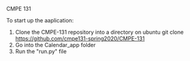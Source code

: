 CMPE 131


To start up the aaplication:
1) Clone the CMPE-131 repository into a directory on ubuntu
    git clone https://github.com/cmpe131-spring2020/CMPE-131
2) Go into the Calendar_app folder
3) Run the "run.py" file
